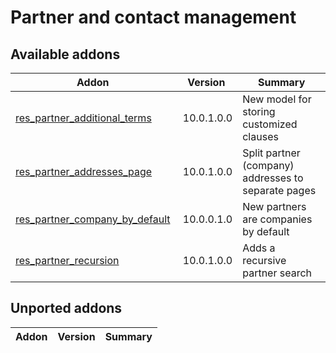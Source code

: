 Partner and contact management
==============================

[//]: # (addons)

Available addons
----------------
**Addon** | **Version** | **Summary**
--- | --- | ---
[res_partner_additional_terms](res_partner_additional_terms/) | 10.0.1.0.0 | New model for storing customized clauses
[res_partner_addresses_page](res_partner_addresses_page/) | 10.0.1.0.0 | Split partner (company) addresses to separate pages
[res_partner_company_by_default](res_partner_company_by_default/) | 10.0.0.1.0 | New partners are companies by default
[res_partner_recursion](res_partner_recursion/) | 10.0.1.0.0 | Adds a recursive partner search

Unported addons
----------------
**Addon** | **Version** | **Summary**
--- | --- | ---
